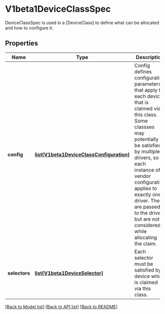 # V1beta1DeviceClassSpec

DeviceClassSpec is used in a [DeviceClass] to define what can be allocated and how to configure it.
## Properties
Name | Type | Description | Notes
------------ | ------------- | ------------- | -------------
**config** | [**list[V1beta1DeviceClassConfiguration]**](V1beta1DeviceClassConfiguration.md) | Config defines configuration parameters that apply to each device that is claimed via this class. Some classses may potentially be satisfied by multiple drivers, so each instance of a vendor configuration applies to exactly one driver.  They are passed to the driver, but are not considered while allocating the claim. | [optional] 
**selectors** | [**list[V1beta1DeviceSelector]**](V1beta1DeviceSelector.md) | Each selector must be satisfied by a device which is claimed via this class. | [optional] 

[[Back to Model list]](../README.md#documentation-for-models) [[Back to API list]](../README.md#documentation-for-api-endpoints) [[Back to README]](../README.md)


